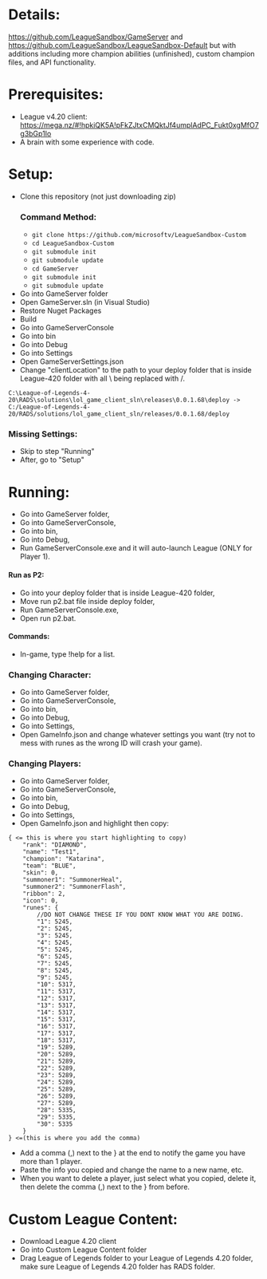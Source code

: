 # Details:
https://github.com/LeagueSandbox/GameServer and https://github.com/LeagueSandbox/LeagueSandbox-Default but with additions including more champion abilities (unfinished), custom champion files, and API functionality.

# Prerequisites:
* League v4.20 client: https://mega.nz/#!hpkiQK5A!pFkZJtxCMQktJf4umplAdPC_Fukt0xgMfO7g3bGp1Io
* A brain with some experience with code.

# Setup:
* Clone this repository (not just downloading zip)
	### Command Method:
	* `git clone https://github.com/microsoftv/LeagueSandbox-Custom`
	* `cd LeagueSandbox-Custom`
	* `git submodule init`
	* `git submodule update`
	* `cd GameServer`
	* `git submodule init`
	* `git submodule update`
* Go into GameServer folder
* Open GameServer.sln (in Visual Studio)
* Restore Nuget Packages
* Build
* Go into GameServerConsole
* Go into bin
* Go into Debug
* Go into Settings
* Open GameServerSettings.json
* Change "clientLocation" to the path to your deploy folder that is inside League-420 folder with all \ being replaced with /.
```
C:\League-of-Legends-4-20\RADS\solutions\lol_game_client_sln\releases\0.0.1.68\deploy -> C:/League-of-Legends-4-20/RADS/solutions/lol_game_client_sln/releases/0.0.1.68/deploy
```

### Missing Settings:
* Skip to step "Running"
* After, go to "Setup"

# Running:
* Go into GameServer folder,
* Go into GameServerConsole,
* Go into bin,
* Go into Debug,
* Run GameServerConsole.exe and it will auto-launch League (ONLY for Player 1).

#### Run as P2:
* Go into your deploy folder that is inside League-420 folder,
* Move run p2.bat file inside deploy folder,
* Run GameServerConsole.exe,
* Open run p2.bat.

#### Commands:
* In-game, type !help for a list.

### Changing Character:
* Go into GameServer folder,
* Go into GameServerConsole,
* Go into bin,
* Go into Debug,
* Go into Settings,
* Open GameInfo.json and change whatever settings you want (try not to mess with runes as the wrong ID will crash your game).

### Changing Players:
* Go into GameServer folder,
* Go into GameServerConsole,
* Go into bin,
* Go into Debug,
* Go into Settings,
* Open GameInfo.json and highlight then copy:
```
{ <= this is where you start highlighting to copy)
	"rank": "DIAMOND",
	"name": "Test1",
	"champion": "Katarina",
	"team": "BLUE",
	"skin": 0,
	"summoner1": "SummonerHeal",
	"summoner2": "SummonerFlash",
	"ribbon": 2,
	"icon": 0,
	"runes": {
		//DO NOT CHANGE THESE IF YOU DONT KNOW WHAT YOU ARE DOING.
		"1": 5245,
		"2": 5245,
		"3": 5245,
		"4": 5245,
		"5": 5245,
		"6": 5245,
		"7": 5245,
		"8": 5245,
		"9": 5245,
		"10": 5317,
		"11": 5317,
		"12": 5317,
		"13": 5317,
		"14": 5317,
		"15": 5317,
		"16": 5317,
		"17": 5317,
		"18": 5317,
		"19": 5289,
		"20": 5289,
		"21": 5289,
		"22": 5289,
		"23": 5289,
		"24": 5289,
		"25": 5289,
		"26": 5289,
		"27": 5289,
		"28": 5335,
		"29": 5335,
		"30": 5335
	}
} <=(this is where you add the comma)
```

* Add a comma (,) next to the } at the end to notify the game you have more than 1 player.
* Paste the info you copied and change the name to a new name, etc.
* When you want to delete a player, just select what you copied, delete it, then delete the comma (,) next to the } from before.

# Custom League Content:
* Download League 4.20 client
* Go into Custom League Content folder
* Drag League of Legends folder to your League of Legends 4.20 folder, make sure League of Legends 4.20 folder has RADS folder.
